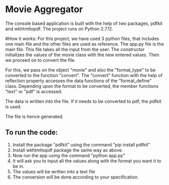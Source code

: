# Movie Aggregator

The console based application is built with the help of two packages, pdfkit and wkhtmltopdf.
The project runs on Python 2.7.12.

#How it works:
For this project, we have used 3 python files, that includes one main file and the other files are used as reference. 
The app.py file is the main file. This file takes all the input from the user. The constructor initializes the 
values of the movie class with the new entered values. Then we proceed on to convert the file.

For this, we pass on the object "movie" and also the "format_type" to be converted to the function "convert".
The "convert" function with the help of reflection property accesses the data functions of the "format_define" class.
Depending upon the format to be converted, the member functions "text" or "pdf" is accessed. 

The data is written into the file. If it needs to be converted to pdf, the pdfkit is used. 

The file is hence generated.

## To run the code:

1. Install the package "pdfkit" using the command "pip install pdfkit"
2. Install wkhtmltopdf package the same way as above. 
4. Now run the app using the command "python app.py"
5. It will ask you to input all the values along with the format you want it to be in.
6. The values will be written into a text file
7. The conversion will be done according to your specification.
